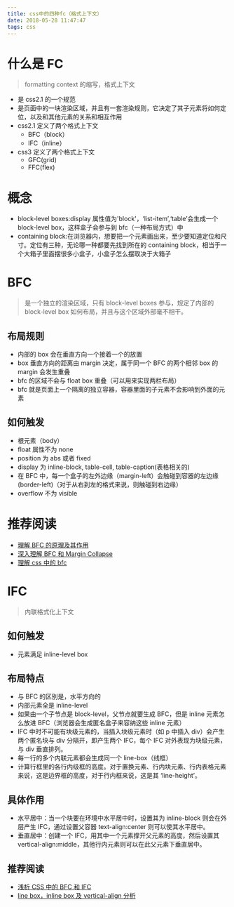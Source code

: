 ```yaml
---
title: css中的四种fc（格式上下文）
date: 2018-05-28 11:47:47
tags: css
---
```


# 什么是 FC

> formatting context 的缩写，格式上下文

* 是 css2.1 的一个规范
* 是页面中的一块渲染区域，并且有一套渲染规则，它决定了其子元素将如何定位，以及和其他元素的关系和相互作用
* css2.1 定义了两个格式上下文
  * BFC（block）
  * IFC（inline）
* css3 定义了两个格式上下文
  * GFC(grid)
  * FFC(flex)

# 概念

* block-level boxes:display 属性值为'block'，‘list-item’,‘table’会生成一个 block-level box，这样盒子会参与到 bfc（一种布局方式）中
* containing block:在浏览器内，想要把一个元素画出来，至少要知道定位和尺寸。定位有三种，无论哪一种都要先找到所在的 containing block，相当于一个大箱子里面摆很多小盒子，小盒子怎么摆取决于大箱子

# BFC

> 是一个独立的渲染区域，只有 block-level boxes 参与，规定了内部的 block-level box 如何布局，并且与这个区域外部毫不相干。

## 布局规则

* 内部的 box 会在垂直方向一个接着一个的放置
* box 垂直方向的距离由 margin 决定，属于同一个 BFC 的两个相邻 box 的 margin 会发生重叠
* bfc 的区域不会与 float box 重叠（可以用来实现两栏布局）
* bfc 就是页面上一个隔离的独立容器，容器里面的子元素不会影响到外面的元素

## 如何触发

* 根元素（body）
* float 属性不为 none
* position 为 abs 或者 fixed
* display 为 inline-block, table-cell, table-caption(表格相关的)
* 在 BFC 中，每一个盒子的左外边缘（margin-left）会触碰到容器的左边缘(border-left)（对于从右到左的格式来说，则触碰到右边缘）
* overflow 不为 visible

# 推荐阅读

* [理解 BFC 的原理及其作用](https://blog.csdn.net/web_hwg/article/details/78470765)
* [深入理解 BFC 和 Margin Collapse](https://www.w3cplus.com/css/understanding-bfc-and-margin-collapse.html)
* [理解 css 中的 bfc](https://www.w3cplus.com/css/understanding-block-formatting-contexts-in-css.html)

# IFC

> 内联格式化上下文

## 如何触发

* 元素满足 inline-level box

## 布局特点

* 与 BFC 的区别是，水平方向的
* 内部元素全是 inline-level
* 如果由一个子节点是 block-level，父节点就要生成 BFC，但是 inline 元素怎么放进 BFC（浏览器会生成匿名盒子来容纳这些 inline 元素）
* IFC 中时不可能有块级元素的，当插入块级元素时（如 p 中插入 div）会产生两个匿名块与 div 分隔开，即产生两个 IFC，每个 IFC 对外表现为块级元素，与 div 垂直排列。
* 每一行的多个内联元素都会生成同一个 line-box（线框）
* 计算行框里的各行内级框的高度。对于置换元素、行内块元素、行内表格元素来说，这是边界框的高度，对于行内框来说，这是其 ‘line-height’。

## 具体作用

* 水平居中：当一个块要在环境中水平居中时，设置其为 inline-block 则会在外层产生 IFC，通过设置父容器 text-align:center 则可以使其水平居中。
* 垂直居中：创建一个 IFC，用其中一个元素撑开父元素的高度，然后设置其 vertical-align:middle，其他行内元素则可以在此父元素下垂直居中。

## 推荐阅读

* [浅析 CSS 中的 BFC 和 IFC](https://www.bbsmax.com/A/rV573pX5PD/)
* [line box，inline box 及 vertical-align 分析](https://segmentfault.com/a/1190000008723748)
